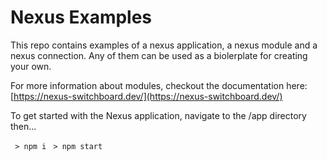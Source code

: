 # Nexus Examples

This repo contains examples of a nexus application, a nexus module and a nexus connection.  Any of them can be used as a biolerplate for creating your own. 

For more information about modules, checkout the documentation here:
[https://nexus-switchboard.dev/](https://nexus-switchboard.dev/)

To get started with the Nexus application, navigate to the /app directory then...

` > npm i`
` > npm start`

